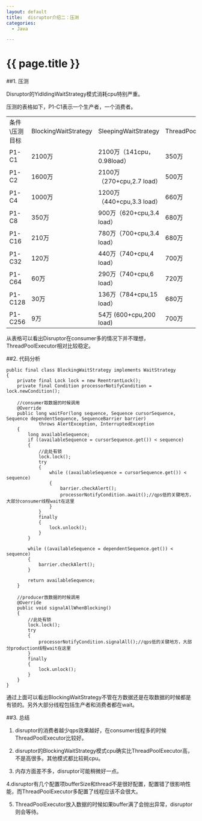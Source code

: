 ```yaml
---
layout: default
title:  disruptor介绍二：压测  
categories:
  - Java

---
```


# {{ page.title }}


##1. 压测

Disruptor的YidldingWaitStrategy模式消耗cpu特别严重。

压测的表格如下，P1-C1表示一个生产者，一个消费者。

<table>
<tr><td>条件\压测目标</td><td>BlockingWaitStrategy</td><td>SleepingWaitStrategy</td><td>ThreadPoolExecutor</td>
</tr>
<tr>
<td>P1-C1</td><td>2100万</td><td>2100万（141cpu，0.98load）</td><td>350万</td>
</tr>
<tr>
<td>P1-C2</td><td>1600万</td><td>2100万（270+cpu,2.7 load）</td><td>500万</td>
</tr>
<tr>
<td>P1-C4</td><td>1000万</td><td>1200万（440+cpu,3.3 load）</td><td>660万</td>
</tr>
<tr>
<td>P1-C8</td><td>350万</td><td>900万（620+cpu,3.4 load）</td><td>680万</td>
</tr>
<tr>
<td>P1-C16</td><td>210万</td><td>780万（700+cpu,3.4 load）</td><td>680万</td>
</tr>
<tr>
<td>P1-C32</td><td>120万</td><td>440万（740+cpu,4 load）</td><td>700万</td>
</tr>
<tr>
<td>P1-C64</td><td>60万</td><td>290万（740+cpu,6 load）</td><td>720万</td>
</tr>
<tr>
<td>P1-C128</td><td>30万</td><td>136万（784+cpu,15 load）</td><td>680万</td>
</tr>
<tr>
<td>P1-C256</td><td>9万</td><td>54万 (600+cpu,200 load) </td><td>700万</td>
</tr>
</table>

从表格可以看出Disruptor在consumer多的情况下并不理想，ThreadPoolExecutor相对比较稳定。

##2. 代码分析

    public final class BlockingWaitStrategy implements WaitStrategy
    {
        private final Lock lock = new ReentrantLock();
        private final Condition processorNotifyCondition = lock.newCondition();

        //consumer取数据的时候调用
        @Override
        public long waitFor(long sequence, Sequence cursorSequence, Sequence dependentSequence, SequenceBarrier barrier)
                throws AlertException, InterruptedException
        {
            long availableSequence;
            if ((availableSequence = cursorSequence.get()) < sequence)
            {
                //此处有锁
                lock.lock();
                try
                {
                    while ((availableSequence = cursorSequence.get()) < sequence)
                    {
                        barrier.checkAlert();
                        processorNotifyCondition.await();//qps低的关键地方，大部分consumer线程wait在这里
                    }
                }
                finally
                {
                    lock.unlock();
                }
            }

            while ((availableSequence = dependentSequence.get()) < sequence)
            {
                barrier.checkAlert();
            }

            return availableSequence;
        }

        //producer放数据的时候调用
        @Override
        public void signalAllWhenBlocking()
        {
            //此处有锁
            lock.lock();
            try
            {
                processorNotifyCondition.signalAll();//qps低的关键地方，大部分production线程wait在这里
            }
            finally
            {
                lock.unlock();
            }
        }
    }


通过上面可以看出BlockingWaitStrategy不管在方数据还是在取数据的时候都是有锁的。另外大部分线程包括生产者和消费者都在wait。

##3. 总结

1. disruptor的消费者越少qps效果越好，在consumer线程多的时候ThreadPoolExecutor比较好。

2. disruptor的BlockingWaitStrategy模式cpu确实比ThreadPoolExecutor高，不是高很多。其他模式都比较耗cpu。

3. 内存方面差不多，disruptor可能稍微好一点。
                 
4.disruptor有几个配置项bufferSize和thread不是很好配置，配置错了很影响性能，而ThreadPoolExecutor多配置了线程应该不会很大。

5. ThreadPoolExecutor放入数据的时候如果buffer满了会抛出异常，disruptor则会等待。
